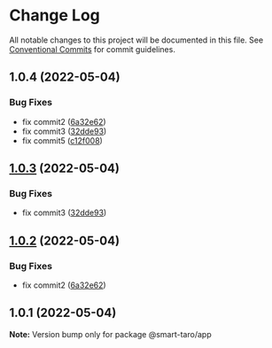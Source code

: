 # Change Log

All notable changes to this project will be documented in this file.
See [Conventional Commits](https://conventionalcommits.org) for commit guidelines.

## 1.0.4 (2022-05-04)

### Bug Fixes

- fix commit2 ([6a32e62](https://github.com/ssdmtank/smart-taro/commit/6a32e62d3dd1ea99953bddd303f6721a4d985e57))
- fix commit3 ([32dde93](https://github.com/ssdmtank/smart-taro/commit/32dde9307930cebc723797561387567b1f3f9f7b))
- fix commit5 ([c12f008](https://github.com/ssdmtank/smart-taro/commit/c12f00852733c5a326d57d7c3fdd41d2cbc557f2))

## [1.0.3](https://github.com/ssdmtank/smart-taro/compare/@smart-taro/app@1.0.2...@smart-taro/app@1.0.3) (2022-05-04)

### Bug Fixes

- fix commit3 ([32dde93](https://github.com/ssdmtank/smart-taro/commit/32dde9307930cebc723797561387567b1f3f9f7b))

## [1.0.2](https://github.com/ssdmtank/smart-taro/compare/@smart-taro/app@1.0.1...@smart-taro/app@1.0.2) (2022-05-04)

### Bug Fixes

- fix commit2 ([6a32e62](https://github.com/ssdmtank/smart-taro/commit/6a32e62d3dd1ea99953bddd303f6721a4d985e57))

## 1.0.1 (2022-05-04)

**Note:** Version bump only for package @smart-taro/app
